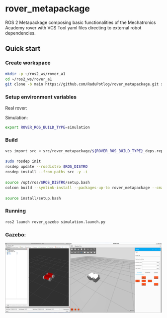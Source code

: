 # rover_metapackage

ROS 2 Metapackage composing basic functionalities of the Mechatronics Academy rover with VCS Tool yaml files directing to external robot dependencies.

## Quick start

### Create workspace

```bash
mkdir -p ~/ros2_ws/rover_a1
cd ~/ros2_ws/rover_a1
git clone -b main https://github.com/RaduPotlog/rover_metapackage.git src/rover_metapackage
```

### Setup environment variables

Real rover:


Simulation:

```bash
export ROVER_ROS_BUILD_TYPE=simulation
```

### Build

```bash
vcs import src < src/rover_metapackage/${ROVER_ROS_BUILD_TYPE}_deps.repos

sudo rosdep init
rosdep update --rosdistro $ROS_DISTRO
rosdep install --from-paths src -y -i

source /opt/ros/$ROS_DISTRO/setup.bash
colcon build --symlink-install --packages-up-to rover_metapackage --cmake-args -DCMAKE_BUILD_TYPE=Release -DBUILD_TESTING=OFF

source install/setup.bash
```

### Running

```bash
ros2 launch rover_gazebo simulation.launch.py
```

### Gazebo:

![Robot Model](images/rover_gazebo.png)